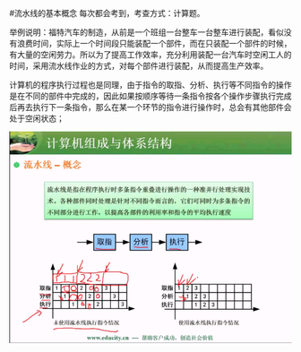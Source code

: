 #流水线的基本概念
每次都会考到，考查方式：计算题。

举例说明：福特汽车的制造，从前是一个班组一台整车一台整车进行装配，看似没有浪费时间，实际上一个时间段只能装配一个部件，而在只装配一个部件的时候，有大量的空闲劳力。所以为了提高工作效率，充分利用装配一台汽车时空闲工人的时间，采用流水线作业的方式，对每个部件进行装配，从而提高生产效率。

计算机的程序执行过程也是同理，由于指令的取指、分析、执行等不同指令的操作是在不同的部件中完成的，因此如果按顺序等待一条指令按各个操作步骤执行完成后再去执行下一条指令，那么在某一个环节的指令进行操作时，总会有其他部件会处于空闲状态；

![](/imgs/1.2.7-1流水线的基本概念.png)


